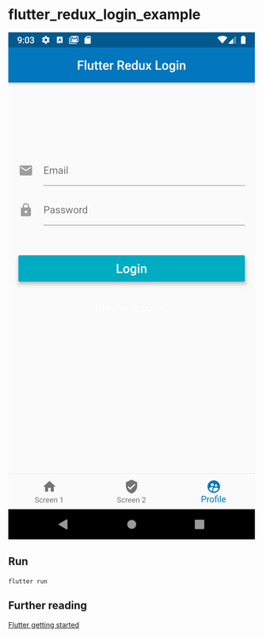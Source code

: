 # flutter_redux_login_example

<img src="assets/screenshot.png">

## Run

```flutter run```

## Further reading

[Flutter getting started](https://flutter.dev/docs/get-started/codelab)
